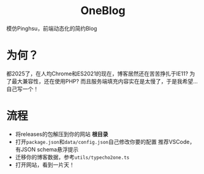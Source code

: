 <h1 style="text-align: center"> OneBlog </h1>
模仿Pinghsu，前端动态化的简约Blog

# 为何？
都2025了，在人均Chrome和ES2021的现在，博客居然还在苦苦挣扎于IE11?
为了最大兼容性，还在使用PHP?
而且服务端填充内容实在是太慢了，于是我希望...自己写一个！

# 流程
 - 将releases的包解压到你的网站 **根目录**
 - 打开`package.json`和`data/config.json`自己修改你要的配置
    推荐VSCode，有JSON schema悬浮提示
 - 迁移你的博客数据，参考`utils/typecho2one.ts`
 - 打开网站，看到一片天！